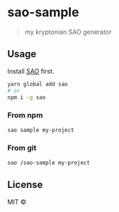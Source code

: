 # sao-sample

> my kryptonian SAO generator

## Usage

Install [SAO](https://github.com/saojs/sao) first.

```bash
yarn global add sao
# or
npm i -g sao
```

### From npm

```bash
sao sample my-project
```

### From git

```bash
sao /sao-sample my-project
```

## License

MIT &copy; [](github.com/)
